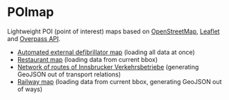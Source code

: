 # POImap

Lightweight POI (point of interest) maps based on [OpenStreetMap](http://www.openstreetmap.org/), [Leaflet](http://leaflet.cloudmade.com/) and [Overpass API](http://www.overpass-api.de/).

* [Automated external defibrillator map](http://simon04.github.com/POImap/aed.html) (loading all data at once)
* [Restaurant map](http://simon04.github.com/POImap/restaurant.html) (loading data from current bbox)
* [Network of routes of Innsbrucker Verkehrsbetriebe](http://simon04.github.com/POImap/ivb.html) (generating GeoJSON out of transport relations)
* [Railway map](http://simon04.github.com/POImap/railway.html) (loading data from current bbox, generating GeoJSON out of ways)
